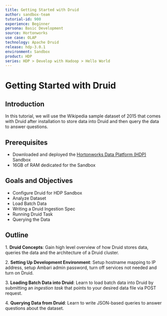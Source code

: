 ```yaml
---
title: Getting Started with Druid
author: sandbox-team
tutorial-id: 900
experience: Beginner
persona: Basic Development
source: Hortonworks
use case: OLAP
technology: Apache Druid
release: hdp-3.0.1
environment: Sandbox
product: HDP
series: HDP > Develop with Hadoop > Hello World
---
```


# Getting Started with Druid

## Introduction

In this tutorial, we will use the Wikipedia sample dataset of 2015 that comes with Druid after installation to store data into Druid and then query the data to answer questions.

## Prerequisites

- Downloaded and deployed the [Hortonworks Data Platform (HDP)](https://www.cloudera.com/downloads/hortonworks-sandbox/hdp.html) Sandbox
- 16GB of RAM dedicated for the Sandbox

## Goals and Objectives

- Configure Druid for HDP Sandbox
- Analyze Dataset
- Load Batch Data
- Writing a Druid Ingestion Spec
- Running Druid Task
- Querying the Data

## Outline

1\. **Druid Concepts**: Gain high level overview of how Druid stores data, queries the data and the architecture of a Druid cluster.

2\. **Setting Up Development Environment**: Setup hostname mapping to IP address, setup Ambari admin password, turn off services not needed and turn on Druid.

3\. **Loading Batch Data into Druid**: Learn to load batch data into Druid by submitting an _ingestion task_ that points to your desired data file via POST request.

4\. **Querying Data from Druid**: Learn to write JSON-based queries to answer questions about the dataset.
